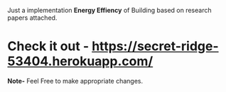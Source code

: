 Just a implementation **Energy Effiency** of Building based on research papers attached.


# Check it out - https://secret-ridge-53404.herokuapp.com/


**Note-** Feel Free to make appropriate changes.
